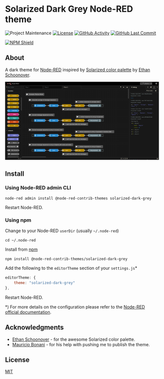 # Solarized Dark Grey Node-RED theme

![Project Maintenance][maintenance-shield]
[![License][license-shield]](LICENSE)
[![GitHub Activity][commits-shield]][commits]
[![GitHub Last Commit][last-commit-shield]][commits]

[![NPM Shield][npm-shield]][npm-package]

## About

A dark theme for [Node-RED][node-red] inspired by [Solarized color palette][solarized] by [Ethan Schoonover][schoonover].

![screenshot](https://raw.githubusercontent.com/node-red-contrib-themes/solarized-dark-grey/master/images/screenshot.png)

## Install

### Using Node-RED admin CLI

```shell
node-red admin install @node-red-contrib-themes solarized-dark-grey
```

Restart Node-RED.

### Using npm

Change to your Node-RED `userDir` (usually `~/.node-red`)

```shell
cd ~/.node-red
```

Install from [npm](https://npmjs.com)

```shell
npm install @node-red-contrib-themes/solarized-dark-grey
```

Add the following to the `editorTheme` section of your `settings.js`*

```js
editorTheme: {
    theme: "solarized-dark-grey"
},
```

Restart Node-RED.

*) For more details on the configuration please refer to the
[Node-RED official documentation][node-red-doc].

## Acknowledgments

- [Ethan Schoonover][schoonover] - for the awesome Solarized color palette.
- [Mauricio Bonani][bonanitech] - for his help with pushing me to publish the theme.

## License

[MIT][license]

[commits-shield]: https://img.shields.io/github/commit-activity/y/node-red-contrib-themes/solarized-dark-grey
[commits]: https://github.com/node-red-contrib-themes/solarized-dark-grey/commits/master
[solarized]: https://ethanschoonover.com/solarized/
[schoonover]: https://ethanschoonover.com
[last-commit-shield]: https://img.shields.io/github/last-commit/node-red-contrib-themes/solarized-dark-grey.svg
[license]: https://github.com/node-red-contrib-themes/solarized-dark-grey/blob/master/LICENSE
[license-shield]: https://img.shields.io/github/license/node-red-contrib-themes/solarized-dark-grey.svg
[maintenance-shield]: https://img.shields.io/maintenance/yes/2020.svg
[node-red-doc]: https://nodered.org/docs/user-guide/runtime/configuration
[node-red]: https://nodered.org/
[npm-package]: https://nodei.co/npm/@node-red-contrib-themes/solarized-dark-grey
[npm-shield]: https://nodei.co/npm/@node-red-contrib-themes/solarized-dark-grey.png
[bonanitech]: https://github.com/bonanitech
